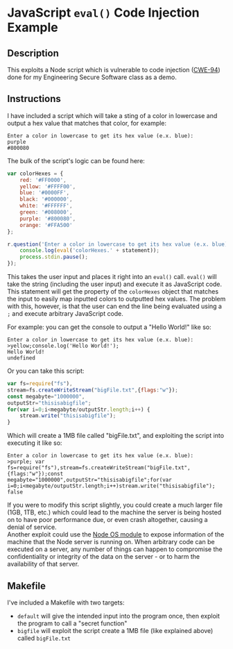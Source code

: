 # JavaScript `eval()` Code Injection Example  

## Description  
This exploits a Node script which is vulnerable to code injection ([CWE-94](https://cwe.mitre.org/data/definitions/94.html)) done for my Engineering Secure Software class as a demo.

## Instructions
I have included a script which will take a sting of a color in lowercase and output a hex value that matches that color, for example:
```
Enter a color in lowercase to get its hex value (e.x. blue):  
purple
#800080
```
The bulk of the script's logic can be found here:
``` javascript
var colorHexes = {
    red: '#FF0000',
    yellow: '#FFFF00',
    blue: '#0000FF',
    black: '#000000',
    white: '#FFFFFF',
    green: '#008000',
    purple: '#800080',
    orange: '#FFA500'
};

r.question('Enter a color in lowercase to get its hex value (e.x. blue): ', function (statement) {
    console.log(eval('colorHexes.' + statement));
    process.stdin.pause();
});
```
This takes the user input and places it right into an `eval()` call.  `eval()` will take the string (including the user input) and execute it as JavaScript code.  This statement will get the property of the `colorHexes` object that matches the input to easily map inputted colors to outputted hex values.  The problem with this, however, is that the user can end the line being evaluated using a `;` and execute arbitrary JavaScript code.

For example: you can get the console to output a "Hello World!" like so:
```
Enter a color in lowercase to get its hex value (e.x. blue):
>yellow;console.log('Hello World!');
Hello World!
undefined
```
Or you can take this script:
``` javascript
var fs=require("fs"),
stream=fs.createWriteStream("bigFile.txt",{flags:"w"});
const megabyte="1000000",
outputStr="thisisabigfile";
for(var i=0;i<megabyte/outputStr.length;i++) {
	stream.write("thisisabigfile");
}
```
Which will create a 1MB file called "bigFile.txt", and exploiting the script into executing it like so:
```
Enter a color in lowercase to get its hex value (e.x. blue):
>purple; var fs=require("fs"),stream=fs.createWriteStream("bigFile.txt",{flags:"w"});const megabyte="1000000",outputStr="thisisabigfile";for(var i=0;i<megabyte/outputStr.length;i++)stream.write("thisisabigfile");
false
```
If you were to modify this script slightly, you could create a much larger file (1GB, 1TB, etc.) which could lead to the machine the server is being hosted on to have poor performance due, or even crash altogether, causing a denial of service.  
Another exploit could use the [Node OS module](https://nodejs.org/api/os.html) to expose information of the machine that the Node server is running on.  When arbitrary code can be executed on a server, any number of things can happen to compromise the confidentiality or integrity of the data on the server - or to harm the availability of that server.

## Makefile
I've included a Makefile with two targets:  
* `default` will give the intended input into the program once, then exploit the program to call a "secret function"
* `bigfile` will exploit the script create a 1MB file (like explained above) called `bigFile.txt`
